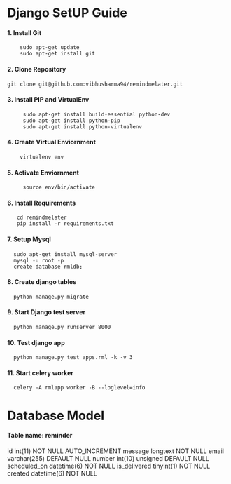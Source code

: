
Django SetUP Guide
===============


#### 1.  **Install Git**
        sudo apt-get update
        sudo apt-get install git
       
####  2. **Clone Repository**
 
    git clone git@github.com:vibhusharma94/remindmelater.git

####  3. **Install PIP and VirtualEnv**
 
         sudo apt-get install build-essential python-dev
         sudo apt-get install python-pip
         sudo apt-get install python-virtualenv
    
#### 4. **Create Virtual Enviornment**
        virtualenv env

#### 5. **Activate Enviornment**
         source env/bin/activate
    
#### 6. **Install Requirements**
 
       cd remindmelater
       pip install -r requirements.txt

#### 7. **Setup Mysql**
      sudo apt-get install mysql-server
      mysql -u root -p
      create database rmldb;

#### 8. **Create django tables**
      python manage.py migrate

#### 9. **Start Django test server**
      python manage.py runserver 8000

#### 10. **Test django app**
      python manage.py test apps.rml -k -v 3

#### 11. **Start celery worker**
      celery -A rmlapp worker -B --loglevel=info


Database Model
===============

####  **Table name: reminder**
  id int(11) NOT NULL AUTO_INCREMENT
  message longtext NOT NULL
  email varchar(255) DEFAULT NULL
  number int(10) unsigned DEFAULT NULL
  scheduled_on datetime(6) NOT NULL
  is_delivered tinyint(1) NOT NULL
  created datetime(6) NOT NULL
